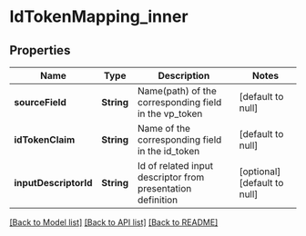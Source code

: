 # IdTokenMapping_inner

## Properties

| Name                  | Type       | Description                                                 | Notes                        |
| --------------------- | ---------- | ----------------------------------------------------------- | ---------------------------- |
| **sourceField**       | **String** | Name(path) of the corresponding field in the vp_token       | [default to null]            |
| **idTokenClaim**      | **String** | Name of the corresponding field in the id_token             | [default to null]            |
| **inputDescriptorId** | **String** | Id of related input descriptor from presentation definition | [optional] [default to null] |

[[Back to Model list]](../README.md#documentation-for-models) [[Back to API list]](../README.md#documentation-for-api-endpoints) [[Back to README]](../README.md)
